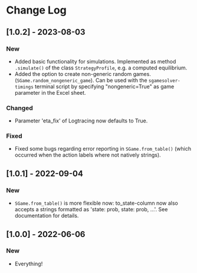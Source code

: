 # Change Log

## [1.0.2] - 2023-08-03

### New
- Added basic functionality for simulations. Implemented as method `.simulate()` 
  of the class `StrategyProfile`, e.g. a computed equilibrium. 
- Added the option to create non-generic random games. (`SGame.random_nongeneric_game`).
  Can be used with the `sgamesolver-timings` terminal script by specifying "nongeneric=True" as 
  game parameter in the Excel sheet. 

### Changed
- Parameter 'eta_fix' of Logtracing now defaults to True.

### Fixed
- Fixed some bugs regarding error reporting in `SGame.from_table()`
  (which occurred when the action labels where not natively strings).

## [1.0.1] - 2022-09-04

### New
- `SGame.from_table()` is more flexible now: to_state-column now also accepts a strings 
  formatted as 'state: prob, state: prob, ...'. See documentation for details.

## [1.0.0] - 2022-06-06

### New
- Everything!
